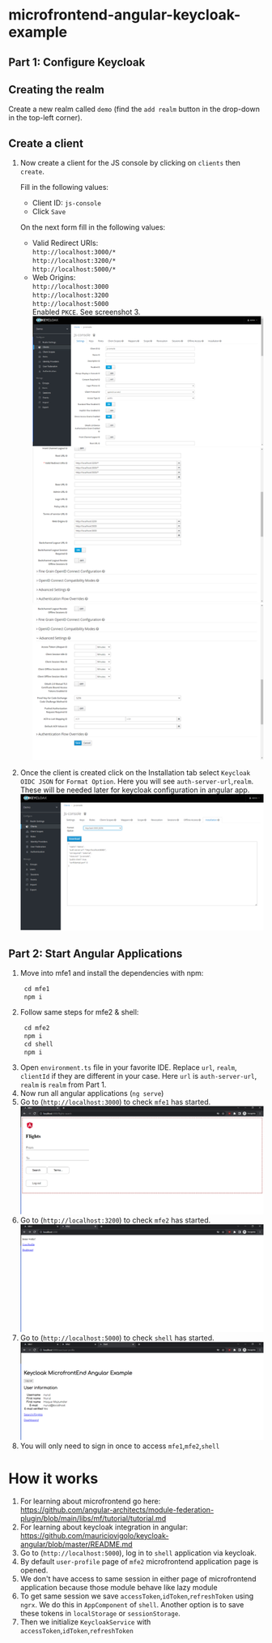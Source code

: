 # microfrontend-angular-keycloak-example
## Part 1: Configure Keycloak
## Creating the realm
Create a new realm called `demo` (find the `add realm` button in the drop-down
   in the top-left corner).

## Create a client
1. Now create a client for the JS console by clicking on `clients` then `create`.

   Fill in the following values:

   * Client ID: `js-console`
   * Click `Save`

   On the next form fill in the following values:

   * Valid Redirect URIs: \
   `http://localhost:3000/*` \
   `http://localhost:3200/*` \
   `http://localhost:5000/*`
   * Web Origins:  
   `http://localhost:3000` \
   `http://localhost:3200` \
   `http://localhost:5000` \
   Enabled `PKCE`. See screenshot 3.
![Keycloak Client Configuration 1](https://github.com/nurhmaz/microfrontend-angular-keycloak-example/blob/main/1.png)
![Keycloak Client Configuration 2](https://github.com/nurhmaz/microfrontend-angular-keycloak-example/blob/main/2.png)
![Keycloak Client Configuration 3](https://github.com/nurhmaz/microfrontend-angular-keycloak-example/blob/main/3.png)

2. Once the client is created click on the Installation tab select `Keycloak OIDC JSON` for `Format Option`. Here you will see `auth-server-url`,`realm`. These will be needed later for keycloak configuration in angular app.
   ![Keycloak Client Installation](https://github.com/nurhmaz/microfrontend-angular-keycloak-example/blob/main/4.png)

## Part 2: Start Angular Applications
1. Move into mfe1 and install the dependencies with npm:
   ```
    cd mfe1
    npm i
    ```
2. Follow same steps for mfe2 & shell:
   ```
    cd mfe2
    npm i
    cd shell
    npm i
    ```
3. Open `environment.ts` file in your favorite IDE. Replace `url`, `realm`, `clientId` if they are different in your case. Here `url` is `auth-server-url`, `realm` is `realm` from Part 1.
4. Now run all angular applications (``ng serve``)
5. Go to (``http://localhost:3000``) to check `mfe1` has started.
   ![mfe1](https://github.com/nurhmaz/microfrontend-angular-keycloak-example/blob/main/5.png)
6. Go to (``http://localhost:3200``) to check `mfe2` has started.
   ![mfe2](https://github.com/nurhmaz/microfrontend-angular-keycloak-example/blob/main/6.png)
7. Go to (``http://localhost:5000``) to check `shell` has started.
   ![shell](https://github.com/nurhmaz/microfrontend-angular-keycloak-example/blob/main/7.png)
8. You will only need to sign in once to access `mfe1`,`mfe2`,`shell`

# How it works
1. For learning about microfrontend go here: \
   https://github.com/angular-architects/module-federation-plugin/blob/main/libs/mf/tutorial/tutorial.md
2. For learning about keycloak integration in angular: \
   https://github.com/mauriciovigolo/keycloak-angular/blob/master/README.md
3. Go to (``http://localhost:5000``), log in to `shell` application via keycloak.
4. By default `user-profile` page of `mfe2` microfrontend application page is opened.
5. We don't have access to same session in either page of microfrontend application because those module behave like lazy module
6. To get same session we save `accessToken`,`idToken`,`refreshToken` using `ngrx`. We do this in `AppComponent` of `shell`. Another option is to save these tokens in `localStorage` or `sessionStorage`.
7. Then we initialize `KeycloakService` with `accessToken`,`idToken`,`refreshToken`
